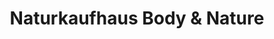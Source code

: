 ---
title: "Naturkaufhaus Body & Nature"
url: /wuerzburg/naturkaufhaus-body-und-nature/
shop: Warenhaus
---